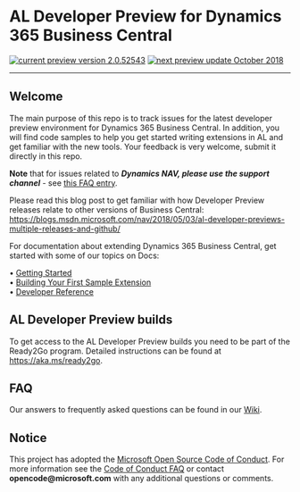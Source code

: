 ﻿
# AL Developer Preview for Dynamics 365 Business Central
  [![current preview version 2.0.52543](https://img.shields.io/badge/Current_Preview_Version-0.17.32492-orange.svg?style=flat-square)](https://github.com/Microsoft/AL/milestone/19) [![next preview update October 2018](https://img.shields.io/badge/Next_Preview_Update-August_2018-blue.svg?style=flat-square)](https://github.com/Microsoft/AL/milestone/20)

---

## Welcome
The main purpose of this repo is to track issues for the latest developer preview environment for Dynamics 365 Business Central. In addition, you will find code samples to help you get started writing extensions in AL and get familiar with the new tools. Your feedback is very welcome, submit it directly in this repo.

**Note** that for issues related to ***Dynamics NAV, please use the support channel*** - see [this FAQ entry](https://github.com/Microsoft/AL/wiki/Frequently-Asked-Questions#nav-2018-issues).

Please read this blog post to get familiar with how Developer Preview releases relate to other versions of Business Central:
https://blogs.msdn.microsoft.com/nav/2018/05/03/al-developer-previews-multiple-releases-and-github/

For documentation about extending Dynamics 365 Business Central, get started with some of our topics on Docs: 

•	[Getting Started](https://docs.microsoft.com/en-us/dynamics-nav/developer/devenv-get-started)   
•	[Building Your First Sample Extension](https://docs.microsoft.com/en-us/dynamics-nav/developer/devenv-extension-example)  
•	[Developer Reference](https://docs.microsoft.com/en-us/dynamics-nav/)  

## AL Developer Preview builds
To get access to the AL Developer Preview builds you need to be part of the Ready2Go program. Detailed instructions can be found at https://aka.ms/ready2go.

## FAQ
Our answers to frequently asked questions can be found in our [Wiki](https://github.com/Microsoft/AL/wiki/Frequently-Asked-Questions).

## Notice
This project has adopted the [Microsoft Open Source Code of Conduct](https://opensource.microsoft.com/codeofconduct/). For more information see the [Code of Conduct FAQ](https://opensource.microsoft.com/codeofconduct/faq/) or contact __opencode@microsoft.com__ with any additional questions or comments.

